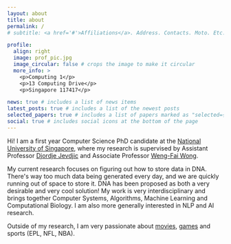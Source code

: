 ```yaml
---
layout: about
title: about
permalink: /
# subtitle: <a href='#'>Affiliations</a>. Address. Contacts. Moto. Etc.

profile:
  align: right
  image: prof_pic.jpg
  image_circular: false # crops the image to make it circular
  more_info: >
    <p>Computing 1</p>
    <p>13 Computing Drive</p>
    <p>Singapore 117417</p>

news: true # includes a list of news items
latest_posts: true # includes a list of the newest posts
selected_papers: true # includes a list of papers marked as "selected={true}"
social: true # includes social icons at the bottom of the page
---
```


Hi! I am a first year Computer Science PhD candidate at the [National University of Singapore](https://www.comp.nus.edu.sg/), where my research is supervised by Assistant Professor [Djordje Jevdjic](https://www.comp.nus.edu.sg/~jevdjic) and Associate Professor [Weng-Fai Wong](https://www.comp.nus.edu.sg/~wongwf/).

My current research focuses on figuring out how to store data in DNA. There's way too much data being generated every day, and we are quickly running out of space to store it. DNA has been proposed as both a very desirable and very cool solution! My work is very interdisciplinary and brings together Computer Systems, Algorithms, Machine Learning and Computational Biology. I am also more generally interested in NLP and AI research.

Outside of my research, I am very passionate about [movies](https://letterboxd.com/prongs17/), [games](https://steamcommunity.com/id/prongs17/) and sports (EPL, NFL, NBA).
